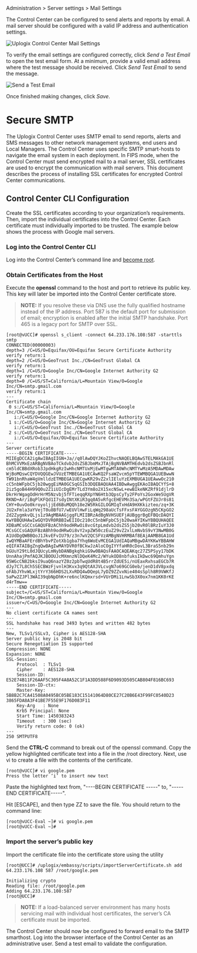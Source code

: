 <!-- 5.4 -->
<div class='ucc'>Administration > Server settings > Mail Settings</div>

The Control Center can be configured to send alerts and reports by email. A mail server should be configured with a valid IP address and authentication settings. 

![Uplogix Control Center Mail Settings](http://uplogix.com/support/docs/img/5.4/uplogix-control-center-server-settings-mail.png)

To verify the email settings are configured correctly, click *Send a Test Email* to open the test email form. At a minimum, provide a valid email address where the test message should be received. Click *Send Test Email* to send the message.

![Send a Test Email](http://uplogix.com/support/docs/img/cc-user-guide/image013.jpg)
 
Once finished making changes, click *Save*.

# Secure SMTP

The Uplogix Control Center uses SMTP email to send reports, alerts and SMS messages to other network management systems, end users and Local Managers.  The Control Center uses specific SMTP smart-hosts to navigate the email system in each deployment. In FIPS mode, when the Control Center must send encrypted mail to a mail server, SSL certificates are used to encrypt the communication with mail servers. This document describes the process of installing SSL certificates for encrypted Control Center communications.

##  Control Center CLI Configuration

Create the SSL certificates according to your organization’s requirements. Then, import the individual certificates into the Control Center. Each certificate must individually imported to be trusted.  The example below shows the process with Google mail servers.

### Log into the Control Center CLI 
Log into the Control Center’s command line and [become root](http://uplogix.com/docs/control-center-user-guide/managing-the-control-center/becoming-root).

### Obtain Certificates from the Host

Execute the **openssl** command to the host and port to retrieve its public key.  This key will later be imported into the Control Center certificate store. 

> **NOTE:** If you resolve these via DNS use the fully qualified hostname instead of the IP address.  Port 587 is the default port for submission of email; encryption is enabled after the initial SMTP handshake.  Port 465 is a legacy port for SMTP over SSL.

```
[root@vUCC]# openssl s_client -connect 64.233.176.108:587 -starttls smtp
CONNECTED(00000003)
depth=3 /C=US/O=Equifax/OU=Equifax Secure Certificate Authority
verify return:1
depth=2 /C=US/O=GeoTrust Inc./CN=GeoTrust Global CA
verify return:1
depth=1 /C=US/O=Google Inc/CN=Google Internet Authority G2
verify return:1
depth=0 /C=US/ST=California/L=Mountain View/O=Google Inc/CN=smtp.gmail.com
verify return:1
---
Certificate chain
 0 s:/C=US/ST=California/L=Mountain View/O=Google Inc/CN=smtp.gmail.com
   i:/C=US/O=Google Inc/CN=Google Internet Authority G2
 1 s:/C=US/O=Google Inc/CN=Google Internet Authority G2
   i:/C=US/O=GeoTrust Inc./CN=GeoTrust Global CA
 2 s:/C=US/O=GeoTrust Inc./CN=GeoTrust Global CA
   i:/C=US/O=Equifax/OU=Equifax Secure Certificate Authority
---
Server certificate
-----BEGIN CERTIFICATE-----
MIIEgDCCA2igAwIBAgIIGN+Ja//q0lAwDQYJKoZIhvcNAQELBQAwSTELMAkGA1UE
BhMCVVMxEzARBgNVBAoTCkdvb2dsZSBJbmMxJTAjBgNVBAMTHEdvb2dsZSBJbnRl
cm5ldCBBdXRob3JpdHkgRzIwHhcNMTUxMjEwMTgwMTA0WhcNMTYwMzA5MDAwMDAw
WjBoMQswCQYDVQQGEwJVUzETMBEGA1UECAwKQ2FsaWZvcm5pYTEWMBQGA1UEBwwN
TW91bnRhaW4gVmlldzETMBEGA1UECgwKR29vZ2xlIEluYzEXMBUGA1UEAwwOc210
cC5nbWFpbC5jb20wggEiMA0GCSqGSIb3DQEBAQUAA4IBDwAwggEKAoIBAQCYfS+8
2iz5goB44H99Q0u2Z1iUIcDgEMrTLd3Ym8o2X15xcNSwL+ewBIkeNKZRf91djlrD
DkrHrWgagOdHrHrM5Nzvbj5fFTieqqRXpYN6Htb3QpsCyTy2FPoYs2GoxWe5UgVR
RKND+Ar/iBqPlKFQd1I7sdyINtXKiR3gq0A5vRfgcEHEVMn3Sa/wPGtFZUJr8s81
CHY+0uvOo0kroyoljjEd6BuMQQh18e2W5RkGILOGMIqTxHdA9HXKkizteo/zq+3K
JU2xFmla3aYVejT0u8BfU7/wEUVlHwFiLqWq298aUcTsFFxsFAYGGOzgN5CKpGO2
Zd2ZygmkvQLjs1z9AgMBAAGjggFLMIIBRzAdBgNVHSUEFjAUBggrBgEFBQcDAQYI
KwYBBQUHAwIwGQYDVR0RBBIwEIIOc210cC5nbWFpbC5jb20waAYIKwYBBQUHAQEE
XDBaMCsGCCsGAQUFBzAChh9odHRwOi8vcGtpLmdvb2dsZS5jb20vR0lBRzIuY3J0
MCsGCCsGAQUFBzABhh9odHRwOi8vY2xpZW50czEuZ29vZ2xlLmNvbS9vY3NwMB0G
A1UdDgQWBBQoJ1JkvEFvIU79/z3n7wV2QCSFVzAMBgNVHRMBAf8EAjAAMB8GA1Ud
IwQYMBaAFErdBhYbvPZotXb1gba7Yhq6WoEvMCEGA1UdIAQaMBgwDAYKKwYBBAHW
eQIFATAIBgZngQwBAgIwMAYDVR0fBCkwJzAloCOgIYYfaHR0cDovL3BraS5nb29n
bGUuY29tL0dJQUcyLmNybDANBgkqhkiG9w0BAQsFAAOCAQEAKqc27Z5PSyy17bDK
UnnAhajPmfAQJKJBOOUJcMXmnzNlDQeK4Mc2/WYukOD8nbfuksIkDwc69QmhuYgn
95WGcCN82bksI9uaQ6nazYZ0z2pbTwqUdR8t4B5rrZdUE5i/nUEaxRxhsaEGCb7R
dJy7C7L8Ch5SECBWzFjvnlH3Kvx3q9QtAXJVLcvgN7o69GCG0eb/jenD1dV8pxdq
oFAbJYhvWLxjtYrY366HDS2LXvRDQ4wDQepL7yDZ9ZZvxNie404sSplh8R9VWKfJ
5aPw2ZJPl3WAI39qbNpDhK+re6nclKQmxrsd+VUrDMi1LnwSb3X0ox7nm1KK0rKE
d4rTmw==
-----END CERTIFICATE-----
subject=/C=US/ST=California/L=Mountain View/O=Google Inc/CN=smtp.gmail.com
issuer=/C=US/O=Google Inc/CN=Google Internet Authority G2
---
No client certificate CA names sent
---
SSL handshake has read 3493 bytes and written 482 bytes
---
New, TLSv1/SSLv3, Cipher is AES128-SHA
Server public key is 2048 bit
Secure Renegotiation IS supported
Compression: NONE
Expansion: NONE
SSL-Session:
    Protocol  : TLSv1
    Cipher    : AES128-SHA
    Session-ID: E52E74B11F26AAF5C305F4A8A52C1F1A3DD588F6D9093D505CAB804F816BC693
    Session-ID-ctx:
    Master-Key: 5B8B2C7CA41508A0495BC05BE183C15141064D80CE27C20B6E43F99FC0540D23        3865FDA8A3F41BE7F55E9F176D083F11
    Key-Arg   : None
    Krb5 Principal: None
    Start Time: 1450383243
    Timeout   : 300 (sec)
    Verify return code: 0 (ok)
---
250 SMTPUTF8
```

Send the **CTRL-C** command to break out of the openssl command. Copy the yellow highlighted certificate text into a file in the /root directory. Next, use vi to create a file with the contents of the certificate.

```
[root@vUCC]# vi google.pem
Press the letter ‘i’ to insert new text
```
 
Paste the highlighted text from, "----BEGIN CERTIFICATE -----" to, "-----END CERTIFICATE-----".

Hit [ESCAPE], and then type ZZ to save the file. You should return to the command line:

```
[root@vUCC-Eval ~]# vi google.pem
[root@vUCC-Eval ~]#
```

### Import the server’s public key

Import the certificate file into the certificate store using the utility

```
[root@UCC]# /uplogix/embassy/scripts/importServerCertificate.sh add 64.233.176.108 587 /root/google.pem

Initializing crypto
Reading file: /root/google.pem
Adding 64.233.176.108:587
[root@UCC]#
```

> **NOTE:** If a load-balanced server environment has many hosts servicing mail with individual host certificates, the server’s CA certificate must be imported.

The Control Center should now be configured to forward email to the SMTP smarthost.  Log into the browser interface of the Control Center as an administrative user. Send a test email to validate the configuration.